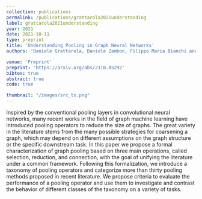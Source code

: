 ```yaml
---
collection: publications
permalink: /publications/grattarola2021understanding
label: grattarola2021understanding
year: 2021
date: 2021-10-11
type: preprint
title: 'Understanding Pooling in Graph Neural Networks'
authors: 'Daniele Grattarola, Daniele Zambon, Filippo Maria Bianchi and Cesare Alippi'

venue: 'Preprint'
preprint: 'https://arxiv.org/abs/2110.05292'
bibtex: true
abstract: true
code: true

thumbnail: "/images/src_tx.png"
---
```


Inspired by the conventional pooling layers in convolutional neural networks, many recent works in the field of graph machine learning have introduced pooling operators to reduce the size of graphs. The great variety in the literature stems from the many possible strategies for coarsening a graph, which may depend on different assumptions on the graph structure or the specific downstream task. In this paper we propose a formal characterization of graph pooling based on three main operations, called selection, reduction, and connection, with the goal of unifying the literature under a common framework. Following this formalization, we introduce a taxonomy of pooling operators and categorize more than thirty pooling methods proposed in recent literature. We propose criteria to evaluate the performance of a pooling operator and use them to investigate and contrast the behavior of different classes of the taxonomy on a variety of tasks. 
